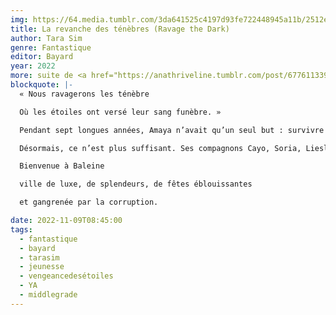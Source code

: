 ```yaml
---
img: https://64.media.tumblr.com/3da641525c4197d93fe722448945a11b/2512ebc07f21a4e3-73/s640x960/36fcc72c42bbe9b7fd2fe24446056fd7f501be00.jpg
title: La revanche des ténèbres (Ravage the Dark)
author: Tara Sim
genre: Fantastique
editor: Bayard
year: 2022
more: suite de <a href="https://anathriveline.tumblr.com/post/677611339367251968/la-vengeance-des-%C3%A9toiles-scavenge-the-stars-tara">La vengeance des étoiles</a>
blockquote: |-
  « Nous ravagerons les ténèbre

  Où les étoiles ont versé leur sang funèbre. »

  Pendant sept longues années, Amaya n’avait qu’un seul but : survivre

  Désormais, ce n’est plus suffisant. Ses compagnons Cayo, Soria, Liesl, Deadshot et Rémy comptent sur elle pour les venger de celui qui les a trahis. Mais depuis les évènements de Moray, Cayo et Amaya ne se font plus confiance. À Baleine, ville rongée par la fièvre des cendres, ils devront s’allier pour enquêter sur la terrifiante épidémie. Et tenter d’assouvir leur soif de vengeance.

  Bienvenue à Baleine

  ville de luxe, de splendeurs, de fêtes éblouissantes

  et gangrenée par la corruption.

date: 2022-11-09T08:45:00
tags:
  - fantastique
  - bayard
  - tarasim
  - jeunesse
  - vengeancedesétoiles
  - YA
  - middlegrade
---
```

